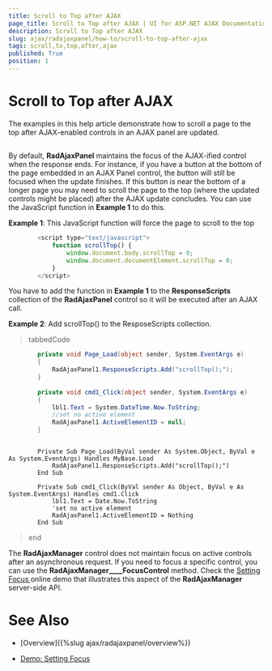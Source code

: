 ```yaml
---
title: Scroll to Top after AJAX
page_title: Scroll to Top after AJAX | UI for ASP.NET AJAX Documentation
description: Scroll to Top after AJAX
slug: ajax/radajaxpanel/how-to/scroll-to-top-after-ajax
tags: scroll,to,top,after,ajax
published: True
position: 1
---
```


# Scroll to Top after AJAX



The examples in this help article demonstrate how to scroll a page to the top after AJAX-enabled controls in an AJAX panel are updated.

## 

By default, __RadAjaxPanel__ maintains the focus of the AJAX-ified control when the response ends. For instance, if you have a button at the bottom of the page embedded in an AJAX Panel control, the button will still be focused when the update finishes. If this button is near the bottom of a longer page you may need to scroll the page to the top (where the updated controls might be placed) after the AJAX update concludes. You can use the JavaScript function in __Example 1__ to do this.

__Example 1__: This JavaScript function will force the page to scroll to the top

````JavaScript
	    <script type="text/javascript">
	        function scrollTop() {
	            window.document.body.scrollTop = 0;
	            window.document.documentElement.scrollTop = 0;
	        }
	    </script>
````



You have to add the function in __Example 1__ to the __ResponseScripts__ collection of the __RadAjaxPanel__ control so it will be executed after an AJAX call.

__Example 2__: Add scrollTop() to the ResposeScripts collection.

>tabbedCode

````C#
	    private void Page_Load(object sender, System.EventArgs e)
	    {
	        RadAjaxPanel1.ResponseScripts.Add("scrollTop();");
	    }
	
	    private void cmd1_Click(object sender, System.EventArgs e)
	    {
	        lbl1.Text = System.DateTime.Now.ToString;
	        //set no active element
	        RadAjaxPanel1.ActiveElementID = null;
	    }  			
````
````VB.NET
	     
	    Private Sub Page_Load(ByVal sender As System.Object, ByVal e As System.EventArgs) Handles MyBase.Load
	        RadAjaxPanel1.ResponseScripts.Add("scrollTop();")
	    End Sub
	
	    Private Sub cmd1_Click(ByVal sender As Object, ByVal e As System.EventArgs) Handles cmd1.Click
	        lbl1.Text = Date.Now.ToString
	        'set no active element
	        RadAjaxPanel1.ActiveElementID = Nothing
	    End Sub
````
>end

The __RadAjaxManager__ control does not maintain focus on active controls after an asynchronous request. If you need to focus a specific control, you can use the __RadAjaxManager____FocusControl__ method. Check the [Setting Focus ](http://demos.telerik.com/aspnet-ajax/Ajax/Examples/Common/SettingFocus/DefaultCS.aspx) online demo that illustrates this aspect of the __RadAjaxManager__ server-side API.

# See Also

 * [Overview]({%slug ajax/radajaxpanel/overview%})

 * [Demo: Setting Focus](http://demos.telerik.com/aspnet-ajax/Ajax/Examples/Common/SettingFocus/DefaultCS.aspx)
